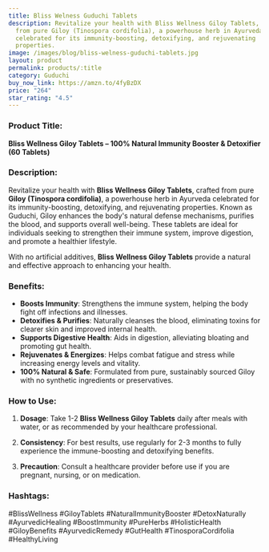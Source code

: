 ```yaml
---
title: Bliss Welness Guduchi Tablets
description: Revitalize your health with Bliss Wellness Giloy Tablets, crafted
  from pure Giloy (Tinospora cordifolia), a powerhouse herb in Ayurveda
  celebrated for its immunity-boosting, detoxifying, and rejuvenating
  properties.
image: /images/blog/bliss-welness-guduchi-tablets.jpg
layout: product
permalink: products/:title
category: Guduchi
buy_now_link: https://amzn.to/4fyBzDX
price: "264"
star_rating: "4.5"
---
```

### Product Title:
**Bliss Wellness Giloy Tablets – 100% Natural Immunity Booster & Detoxifier (60 Tablets)**

### Description:
Revitalize your health with **Bliss Wellness Giloy Tablets**, crafted from pure **Giloy (Tinospora cordifolia)**, a powerhouse herb in Ayurveda celebrated for its immunity-boosting, detoxifying, and rejuvenating properties. Known as Guduchi, Giloy enhances the body's natural defense mechanisms, purifies the blood, and supports overall well-being. These tablets are ideal for individuals seeking to strengthen their immune system, improve digestion, and promote a healthier lifestyle. 

With no artificial additives, **Bliss Wellness Giloy Tablets** provide a natural and effective approach to enhancing your health.

### Benefits:
- **Boosts Immunity**: Strengthens the immune system, helping the body fight off infections and illnesses.
- **Detoxifies & Purifies**: Naturally cleanses the blood, eliminating toxins for clearer skin and improved internal health.
- **Supports Digestive Health**: Aids in digestion, alleviating bloating and promoting gut health.
- **Rejuvenates & Energizes**: Helps combat fatigue and stress while increasing energy levels and vitality.
- **100% Natural & Safe**: Formulated from pure, sustainably sourced Giloy with no synthetic ingredients or preservatives.

### How to Use:
1. **Dosage**: Take 1-2 **Bliss Wellness Giloy Tablets** daily after meals with water, or as recommended by your healthcare professional.
   
2. **Consistency**: For best results, use regularly for 2-3 months to fully experience the immune-boosting and detoxifying benefits.

3. **Precaution**: Consult a healthcare provider before use if you are pregnant, nursing, or on medication.

### Hashtags:
#BlissWellness #GiloyTablets #NaturalImmunityBooster #DetoxNaturally #AyurvedicHealing #BoostImmunity #PureHerbs #HolisticHealth #GiloyBenefits #AyurvedicRemedy #GutHealth #TinosporaCordifolia #HealthyLiving
